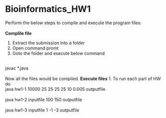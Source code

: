 # Bioinformatics_HW1

Perform the below steps to compile and execute the program files:
</br>
</br>
<B> Complile file</B>
1. Extract the submission into a folder
2. Open command promt
3. Goto the folder and execute below command
</br>
javac *.java 
</br>
</br>
Now all the files would be compiled.
<B>Execute files</B>
1. To run each part of HW do
</br>
java hw1-1 10000 25 25 25 25 10 0.005 outputfile
</br>
</br>
java hw1-2 inputfile 100 150 outputfile
</br>
</br>
java hw1-3 inputfile 1 -1 -3 outputfile
